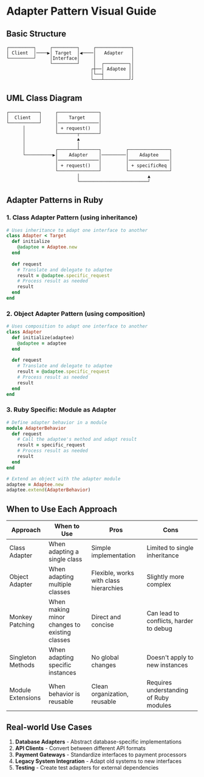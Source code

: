 # Adapter Pattern Visual Guide

## Basic Structure

```
┌─────────┐     ┌─────────┐     ┌─────────────┐
│ Client  │────▶│ Target  │◀────│   Adapter   │
└─────────┘     │Interface│     │             │
                └─────────┘     │  ┌─────────┐│
                               ┌┼──│ Adaptee ││
                               │└──┤         ││
                               └───┴─────────┘┘
```

## UML Class Diagram

```
┌───────────┐     ┌───────────────┐
│  Client   │     │    Target     │
└───────────┘     │───────────────│
      │           │ + request()   │
      │           └───────┬───────┘
      │                   ▲
      │                   │
      │           ┌───────┴───────┐         ┌───────────────┐
      └──────────▶│    Adapter    │─────────│    Adaptee    │
                  │───────────────│         │───────────────│
                  │ + request()   │         │ + specificReq │
                  └───────────────┘         └───────────────┘
                          │                         ▲
                          └─────────────────────────┘
```

## Adapter Patterns in Ruby

### 1. Class Adapter Pattern (using inheritance)

```ruby
# Uses inheritance to adapt one interface to another
class Adapter < Target
  def initialize
    @adaptee = Adaptee.new
  end
  
  def request
    # Translate and delegate to adaptee
    result = @adaptee.specific_request
    # Process result as needed
    result
  end
end
```

### 2. Object Adapter Pattern (using composition)

```ruby
# Uses composition to adapt one interface to another
class Adapter
  def initialize(adaptee)
    @adaptee = adaptee
  end
  
  def request
    # Translate and delegate to adaptee
    result = @adaptee.specific_request
    # Process result as needed
    result
  end
end
```

### 3. Ruby Specific: Module as Adapter

```ruby
# Define adapter behavior in a module
module AdapterBehavior
  def request
    # Call the adaptee's method and adapt result
    result = specific_request
    # Process result as needed
    result
  end
end

# Extend an object with the adapter module
adaptee = Adaptee.new
adaptee.extend(AdapterBehavior)
```

## When to Use Each Approach

| Approach | When to Use | Pros | Cons |
|----------|-------------|------|------|
| Class Adapter | When adapting a single class | Simple implementation | Limited to single inheritance |
| Object Adapter | When adapting multiple classes | Flexible, works with class hierarchies | Slightly more complex |
| Monkey Patching | When making minor changes to existing classes | Direct and concise | Can lead to conflicts, harder to debug |
| Singleton Methods | When adapting specific instances | No global changes | Doesn't apply to new instances |
| Module Extensions | When behavior is reusable | Clean organization, reusable | Requires understanding of Ruby modules |

## Real-world Use Cases

1. **Database Adapters** - Abstract database-specific implementations
2. **API Clients** - Convert between different API formats
3. **Payment Gateways** - Standardize interfaces to payment processors
4. **Legacy System Integration** - Adapt old systems to new interfaces
5. **Testing** - Create test adapters for external dependencies
